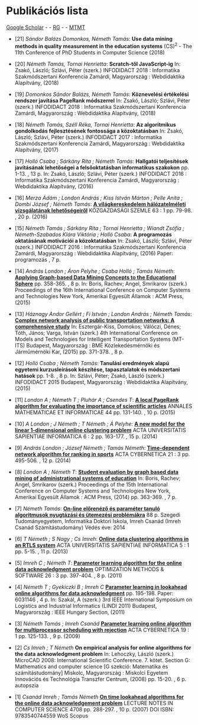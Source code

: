 # Publikációs lista

[Google Scholar](https://scholar.google.hu/citations?user=LJqnw1sAAAAJ&hl=hu) - -
[RG](https://www.researchgate.net/profile/Tamas_Nemeth8) - -
[MTMT](https://m2.mtmt.hu/api/publication?groupBy=publishedYear&cond=authors%3Bin%3B10028510&cond=category.mtid%3Beq%3B1&ty_on=1&ty_on_check=1&st_on=1&st_on_check=1&url_on=1&url_on_check=1&cite_type=2&sort=publishedYear%2Cdesc&sort=firstAuthor%2Casc&size=20)

- [21] *Sándor Balázs Domonkos, Németh Tamás*:
**Use data mining methods in quality measurement in the education systems**
(CS)<sup>2</sup> - The 11th Conference of PhD Students in Computer Science (2018)

- [20] *Németh Tamás, Tornai Henrietta*:
**Scratch-től JavaScript-ig**
In: Zsakó, László; Szlávi, Péter (szerk.) INFODIDACT 2018 : Informatika Szakmódszertani Konferencia
Zamárdi, Magyarország : Webdidaktika Alapítvány, (2018)

- [19] *Domonkos Sándor Balázs, Németh Tamás*:
**Köznevelési értékelési rendszer javítása PageRank módszerrel**
In: Zsakó, László; Szlávi, Péter (szerk.) INFODIDACT 2018 : Informatika Szakmódszertani Konferencia
Zamárdi, Magyarország : Webdidaktika Alapítvány, (2018)

- [18] *Németh Tamás, Széll Réka, Tornai Henrietta*:
**Az algoritmikus gondolkodás fejlesztésének fontossága a közoktatásban**
In: Zsakó, László; Szlávi, Péter (szerk.) INFODIDACT 2017 : Informatika Szakmódszertani Konferencia
Zamárdi, Magyarország : Webdidaktika Alapítvány, (2017)

- [17] *Holló Csaba ; Sárkány Rita ; Németh Tamás*:
**Hallgatói teljesítések javításának lehetőségei a felsőoktatásban informatikus szakokon** pp. 1-13. , 13 p.
In: Zsakó, László; Szlávi, Péter (szerk.) INFODIDACT 2016 : Informatika Szakmódszertani Konferencia
Zamárdi, Magyarország : Webdidaktika Alapítvány, (2016)

- [16] *Merza Ádám ; London András ; Kiss István Márton ; Pelle Anita ; Dombi József ; Németh Tamás*:
**[A&nbsp;világkereskedelem hálózatelméleti vizsgálatának lehetőségeiről](https://www.researchgate.net/publication/289686125_A_vilagkereskedelem_halozatelmeleti_vizsgalatanak_lehetosegeirol)**
KÖZGAZDASÁGI SZEMLE 63 : 1 pp. 79-98. , 20 p. (2016)

- [15] *Németh Tamás ; Sárkány Rita ; Tornai Henrietta ; Wiandt Zsófia ; Németh-Szabados Klára Viktória ; Holló Csaba*:
**A programozás oktatásának motivációi a közoktatásban**
In: Zsakó, László; Szlávi, Péter (szerk.) INFODIDACT 2016 : Informatika Szakmódszertani Konferencia
Zamárdi, Magyarország : Webdidaktika Alapítvány, (2016) Paper: programozás , 7 p.

- [14] *András London ; Áron Pelyhe ; Csaba Holló ; Tamás Németh*:
**[Applying Graph-based Data Mining Concepts to the Educational Sphere](https://www.researchgate.net/publication/284502609_Applying_graph-based_concepts_to_the_educational_sphere)** pp. 358-365. , 8 p.
In: Boris, Rachev; Angel, Smrikarov (szerk.) Proceedings of the 16th International Conference on Computer Systems and Technologies
New York, Amerikai Egyesült Államok : ACM Press, (2015)

- [13] *Háznagy Andor Gellért ; Fi István ; London András ; Németh Tamás*:
**[Complex network analysis of public transportation networks: A comprehensive study](https://www.researchgate.net/publication/281968244_Complex_network_analysis_of_public_transportation_networks_A_comprehensive_study)**
In: Esztergár-Kiss, Domokos; Válóczi, Dénes; Tóth, János; Varga, István (szerk.) 4th International Conference on Models and Technologies for Intelligent Transportation Systems (MT-ITS)
Budapest, Magyarország : BME Közlekedésmérnöki és Járműmérnöki Kar, (2015) pp. 371-378. , 8 p.

- [12] *Holló Csaba ; Németh Tamás*:
**Tanulási eredmények alapú egyetemi kurzusleírások készítése, tapasztalatok és módszertani hatások** pp. 1-8. , 8 p.
In: Szlávi, Péter; Zsakó, László (szerk.) INFODIDACT 2015
Budapest, Magyarország : Webdidaktika Alapítvány, (2015)

- [11] *London A ; Németh T ; Pluhár A ; Csendes T*:
**[A local PageRank algorithm for evaluating the importance of scientific articles](https://www.researchgate.net/publication/277953478_A_local_PageRank_algorithm_for_evaluating_the_importance_of_scientific_articles)**
ANNALES MATHEMATICAE ET INFORMATICAE 44 pp. 131-140. , 10 p. (2015)

- [10] *A London ; J Németh ; T Németh ; Á Pelyhe*:
**[A new model for the linear 1-dimensional online clustering problem](https://www.researchgate.net/publication/269112025_A_new_model_for_the_linear_1-dimensional_online_clustering_problem)**
ACTA UNIVERSITATIS SAPIENTIAE INFORMATICA 6 : 2 pp. 163-177. , 15 p. (2014)

- [9] *András London ; József Németh ; Tamás Németh*:
**[Time-dependent network algorithm for ranking in sports](https://www.researchgate.net/publication/267624527_Time-dependent_network_algorithm_for_ranking_in_sports)**
ACTA CYBERNETICA 21 : 3 pp. 495-506. , 12 p. (2014)

- [8] *London A ; Németh T*:
**[Student evaluation by graph based data mining of administrational systems of education](https://www.researchgate.net/publication/268153488_Student_evaluation_by_graph_based_data_mining_of_administrational_systems_of_education)**
In: Boris, Rachev; Angel, Smrikarov (szerk.) Proceedings of the 15th International Conference on Computer Systems and Technologies
New York, Amerikai Egyesült Államok : ACM Press, (2014) pp. 363-369. , 7 p.

- [7] *Németh Tamás*:
**[On-line előrenéző és paraméter tanuló algoritmusok nyugtázási és ütemezési problémákra](http://doktori.bibl.u-szeged.hu/1894/)** 88 p.
Szegedi Tudományegyetem, Informatika Doktori Iskola, Imreh Csanád (Imreh Csanád Számítástudomány) Védés éve: 2014

- [6] *T Németh ; S Nagy ; Cs Imreh*:
**[Online data clustering algorithms in an RTLS system](https://www.researchgate.net/publication/267439619_Online_data_clustering_algorithms_in_an_RTLS_system)**
ACTA UNIVERSITATIS SAPIENTIAE INFORMATICA 5 : 1 pp. 5-15. , 11 p. (2013)

- [5] *Imreh C ; Németh T*:
**[Parameter learning algorithm for the online data acknowledgment problem](https://www.researchgate.net/publication/233107773_Parameter_learning_algorithm_for_the_online_data_acknowledgment_problem)**
OPTIMIZATION METHODS & SOFTWARE 26 : 3 pp. 397-404. , 8 p. (2011)

- [4] *Németh T ; Gyekiczki B ; Imreh C*
**[Parameter learning in lookahead online algorithms for data acknowledgment](https://www.researchgate.net/publication/252052692_Parameter_learning_in_lookahead_online_algorithms_for_data_acknowledgment)** pp. 195-198. Paper: 6031146 , 4 p.
In: Szakál, A (szerk.) 3rd IEEE International Symposium on Logistics and Industrial Informatics (LINDI 2011)
Budapest, Magyarország : IEEE Hungary Section, (2011)

- [3] *Németh Tamás ; Imreh Csanád*
**[Parameter learning online algorithm for multiprocessor scheduling with rejection](https://www.researchgate.net/publication/220123561_Parameter_Learning_Online_Algorithm_for_Multiprocessor_Scheduling_with_Rejection)**
ACTA CYBERNETICA 19 : 1 pp. 125-133. , 9 p. (2009)

- [2] *Cs Imreh ; T Németh*
**On empirical analysis for online algorithms for the data acknowledgment problem**
In: Lehoczky, László (szerk.) MicroCAD 2008: International Scientific Conference. 7. kötet. Section G: Mathematics and computer science [G szekció: Matematika és számítástudomány]
Miskolc, Magyarország : Miskolci Egyetem Innovációs és Technológia Transzfer Centrum, (2008) pp. 15-20. , 6 p.
autopszia

- [1] *Csanád Imreh ; Tamás Németh*
**[On time lookahead algorithms for the online data acknowledgement problem](https://www.researchgate.net/publication/225140477_On_Time_Lookahead_Algorithms_for_the_Online_Data_Acknowledgement_Problem)**
LECTURE NOTES IN COMPUTER SCIENCE 4708 pp. 288-297. , 10 p. (2007)
DOI ISBN: 9783540744559 WoS Scopus
